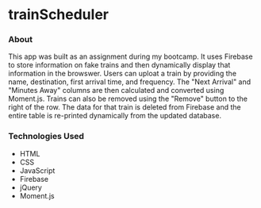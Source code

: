 # trainScheduler

### About
This app was built as an assignment during my bootcamp. It uses Firebase to store information on fake trains and then dynamically display that information in the browswer. Users can uploat a train by providing the name, destination, first arrival time, and frequency. The "Next Arrival" and "Minutes Away" columns are then calculated and converted using Moment.js. Trains can also be removed using the "Remove" button to the right of the row. The data for that train is deleted from Firebase and the entire table is re-printed dynamically from the updated database.

### Technologies Used
* HTML
* CSS
* JavaScript
* Firebase
* jQuery
* Moment.js
